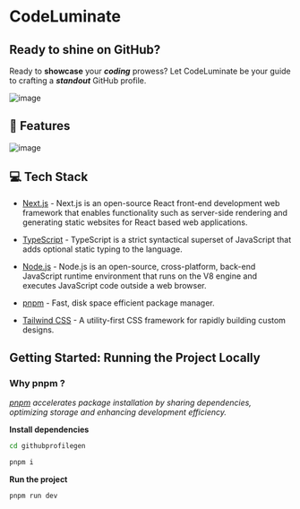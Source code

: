 # CodeLuminate

## Ready to shine on GitHub?

Ready to **showcase** your ***coding*** prowess? Let CodeLuminate be your guide to crafting a ***standout*** GitHub profile.


![image](https://github.com/dakshsinghrathore/CodeLuminate/assets/115932772/bfc8ae4e-4fc8-4a39-bc4c-dfe35a257492)

## 🚀 Features
![image](https://github.com/dakshsinghrathore/CodeLuminate/assets/115932772/c5f7b95d-2199-482b-91ab-5d78f5ff92fe)

## 💻 Tech Stack

- [Next.js](https://nextjs.org/) - Next.js is an open-source React front-end development web framework that enables functionality such as server-side rendering and generating static websites for React based web applications.

- [TypeScript](https://www.typescriptlang.org/) - TypeScript is a strict syntactical superset of JavaScript that adds optional static typing to the language.

- [Node.js](https://nodejs.org/en/) - Node.js is an open-source, cross-platform, back-end JavaScript runtime environment that runs on the V8 engine and executes JavaScript code outside a web browser.

- [pnpm](https://pnpm.io/) - Fast, disk space efficient package manager.

- [Tailwind CSS](https://tailwindcss.com/) - A utility-first CSS framework for rapidly building custom designs.





## Getting Started: Running the Project Locally



### Why pnpm ?
*[pnpm](https://pnpm.io/) accelerates package installation by sharing dependencies, optimizing storage and enhancing development efficiency.*

**Install dependencies**

```bash
cd githubprofilegen
```


```bash
pnpm i
```

**Run the project**

```bash
pnpm run dev
```